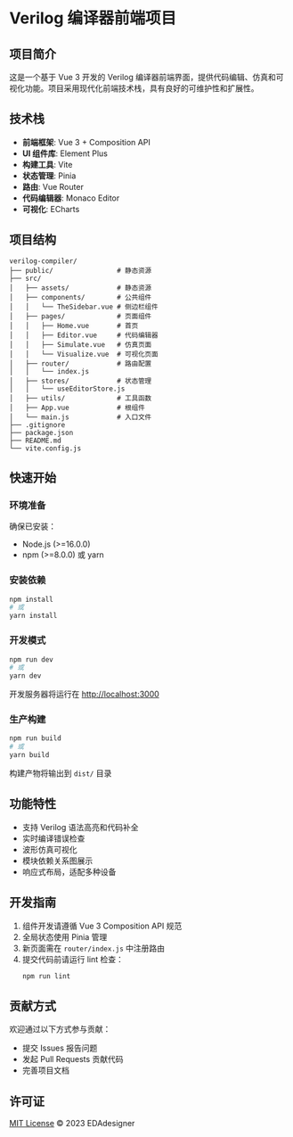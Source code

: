 # Verilog 编译器前端项目

## 项目简介

这是一个基于 Vue 3 开发的 Verilog 编译器前端界面，提供代码编辑、仿真和可视化功能。项目采用现代化前端技术栈，具有良好的可维护性和扩展性。

## 技术栈

- **前端框架**: Vue 3 + Composition API
- **UI 组件库**: Element Plus
- **构建工具**: Vite
- **状态管理**: Pinia
- **路由**: Vue Router
- **代码编辑器**: Monaco Editor
- **可视化**: ECharts

## 项目结构

```
verilog-compiler/
├── public/                # 静态资源
├── src/
│   ├── assets/            # 静态资源
│   ├── components/        # 公共组件
│   │   └── TheSidebar.vue # 侧边栏组件
│   ├── pages/             # 页面组件
│   │   ├── Home.vue       # 首页
│   │   ├── Editor.vue     # 代码编辑器
│   │   ├── Simulate.vue   # 仿真页面
│   │   └── Visualize.vue  # 可视化页面
│   ├── router/            # 路由配置
│   │   └── index.js
│   ├── stores/            # 状态管理
│   │   └── useEditorStore.js
│   ├── utils/             # 工具函数
│   ├── App.vue            # 根组件
│   └── main.js            # 入口文件
├── .gitignore
├── package.json
├── README.md
└── vite.config.js
```

## 快速开始

### 环境准备

确保已安装：
- Node.js (>=16.0.0)
- npm (>=8.0.0) 或 yarn

### 安装依赖

```bash
npm install
# 或
yarn install
```

### 开发模式

```bash
npm run dev
# 或
yarn dev
```

开发服务器将运行在 [http://localhost:3000](http://localhost:3000)

### 生产构建

```bash
npm run build
# 或
yarn build
```

构建产物将输出到 `dist/` 目录

## 功能特性

- 支持 Verilog 语法高亮和代码补全
- 实时编译错误检查
- 波形仿真可视化
- 模块依赖关系图展示
- 响应式布局，适配多种设备

## 开发指南

1. 组件开发请遵循 Vue 3 Composition API 规范
2. 全局状态使用 Pinia 管理
3. 新页面需在 `router/index.js` 中注册路由
4. 提交代码前请运行 lint 检查：
   ```bash
   npm run lint
   ```

## 贡献方式

欢迎通过以下方式参与贡献：
- 提交 Issues 报告问题
- 发起 Pull Requests 贡献代码
- 完善项目文档

## 许可证

[MIT License](LICENSE) © 2023 EDAdesigner
